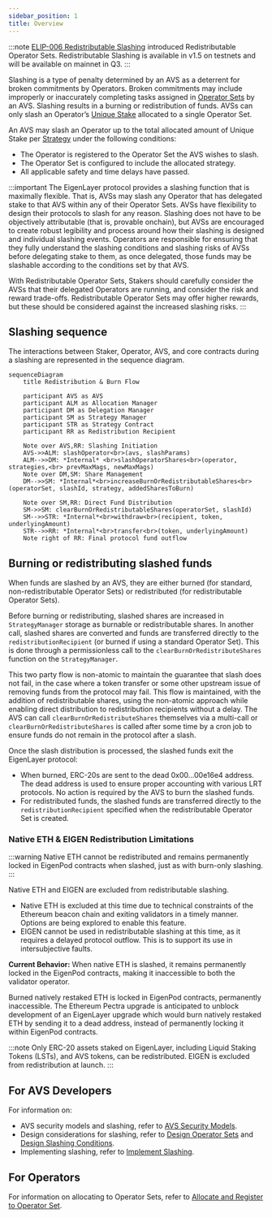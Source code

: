 ```yaml
---
sidebar_position: 1
title: Overview
---
```


:::note
[ELIP-006 Redistributable Slashing](https://github.com/eigenfoundation/ELIPs/blob/main/ELIPs/ELIP-006.md) introduced Redistributable Operator Sets.
Redistributable Slashing is available in v1.5 on testnets and will be available on mainnet in Q3.
:::

Slashing is a type of penalty determined by an AVS as a deterrent for broken commitments by Operators. Broken commitments
may include improperly or inaccurately completing tasks assigned in [Operator Sets](../operator-sets/operator-sets-concept) by an AVS. 
Slashing results in a burning or redistribution of funds. AVSs can only slash an Operator’s [Unique Stake](unique-stake.md) allocated to a single Operator Set.

An AVS may slash an Operator up to the total allocated amount of Unique Stake per [Strategy](../operator-sets/strategies-and-magnitudes) under the following conditions:
* The Operator is registered to the Operator Set the AVS wishes to slash.
* The Operator Set is configured to include the allocated strategy.
* All applicable safety and time delays have passed.

:::important
The EigenLayer protocol provides a slashing function that is maximally flexible. That is, AVSs may slash any Operator that
has delegated stake to that AVS within any of their Operator Sets. AVSs have flexibility to design their protocols to slash
for any reason. Slashing does not have to be objectively attributable (that is, provable onchain), but AVSs are encouraged to
create robust legibility and process around how their slashing is designed and individual slashing events. Operators are responsible
for ensuring that they fully understand the slashing conditions and slashing risks of AVSs before delegating stake to them, as once
delegated, those funds may be slashable according to the conditions set by that AVS.

With Redistributable Operator Sets, Stakers should carefully consider the AVSs that their delegated Operators are running,
and consider the risk and reward trade-offs. Redistributable Operator Sets may offer higher rewards, but these should be considered
against the increased slashing risks.
:::

## Slashing sequence

The interactions between Staker, Operator, AVS, and core contracts during a slashing are represented in the sequence diagram.

```mermaid
sequenceDiagram
    title Redistribution & Burn Flow

    participant AVS as AVS
    participant ALM as Allocation Manager
    participant DM as Delegation Manager
    participant SM as Strategy Manager
    participant STR as Strategy Contract
    participant RR as Redistribution Recipient

    Note over AVS,RR: Slashing Initiation
    AVS->>ALM: slashOperator<br>(avs, slashParams)
    ALM-->>DM: *Internal* <br>slashOperatorShares<br>(operator, strategies,<br> prevMaxMags, newMaxMags)
    Note over DM,SM: Share Management
    DM-->>SM: *Internal*<br>increaseBurnOrRedistributableShares<br>(operatorSet, slashId, strategy, addedSharesToBurn)
    
    Note over SM,RR: Direct Fund Distribution
    SM->>SM: clearBurnOrRedistributableShares(operatorSet, slashId)
    SM-->>STR: *Internal*<br>withdraw<br>(recipient, token, underlyingAmount)
    STR-->>RR: *Internal*<br>transfer<br>(token, underlyingAmount)
    Note right of RR: Final protocol fund outflow
```

## Burning or redistributing slashed funds

When funds are slashed by an AVS, they are either burned (for standard, non-redistributable Operator Sets) or redistributed
(for redistributable Operator Sets). 

Before burning or redistributing, slashed shares are increased in `StrategyManager` storage as burnable or redistributable shares.
In another call, slashed shares are converted and funds are transferred directly to the `redistributionRecipient` (or burned if using a standard Operator Set). This is done through a permissionless call to the `clearBurnOrRedistributeShares` function on the `StrategyManager`.

This two party flow is non-atomic to maintain the guarantee that slash does not fail, in the case where a token transfer
or some other upstream issue of removing funds from the protocol may fail. This flow is maintained, with the addition of
redistributable shares, using the non-atomic approach while enabling direct distribution to redistribution recipients without a
delay. The AVS can call `clearBurnOrRedistributeShares` themselves via a multi-call or `clearBurnOrRedistributeShares` is called 
after some time by a cron job to ensure funds do not remain in the protocol after a slash.

Once the slash distribution is processed, the slashed funds exit the EigenLayer protocol:
* When burned, ERC-20s are sent to the dead 0x00...00e16e4 address. The dead address is used to ensure proper
accounting with various LRT protocols. No action is required by the AVS to burn the slashed funds.
* For redistributed funds, the slashed funds are transferred directly to the `redistributionRecipient` specified when the redistributable Operator Set is created.

### Native ETH & EIGEN Redistribution Limitations

:::warning
Native ETH cannot be redistributed and remains permanently locked in EigenPod contracts when slashed, just as with burn-only slashing.
:::

Native ETH and EIGEN are excluded from redistributable slashing.

* Native ETH is excluded at this time due to technical constraints of the Ethereum beacon chain and exiting validators in a timely manner. Options are being explored to enable this feature.
* EIGEN cannot be used in redistributable slashing at this time, as it requires a delayed protocol outflow. This is to support its use in intersubjective faults.

**Current Behavior:**
When native ETH is slashed, it remains permanently locked in the EigenPod contracts, making it inaccessible to both the validator operator.

Burned natively restaked ETH is locked in EigenPod contracts, permanently inaccessible. The Ethereum Pectra upgrade is anticipated
to unblock development of an EigenLayer upgrade which would burn natively restaked ETH by sending it to a dead address, instead
of permanently locking it within EigenPod contracts.

:::note
Only ERC-20 assets staked on EigenLayer, including Liquid Staking Tokens (LSTs), and AVS tokens, can be redistributed. EIGEN is excluded from redistribution at launch.
:::

## For AVS Developers

For information on:
* AVS security models and slashing, refer to [AVS Security Models](../../developers/concepts/avs-security-models.md). 
* Design considerations for slashing, refer to [Design Operator Sets](../../developers/howto/build/operator-sets/design-operator-set.md) and [Design Slashing Conditions](../../developers/howto/build/slashing/slashing-veto-committee-design.md).
* Implementing slashing, refer to [Implement Slashing](../../developers/howto/build/slashing/implement-slashing.md).

## For Operators

For information on allocating to Operator Sets, refer to [Allocate and Register to Operator Set](../../operators/howto/operator-sets.md). 